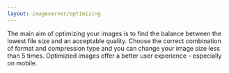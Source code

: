 ```yaml
---
layout: imageserver/optimizing
---
```

The main aim of optimizing your images is to find the balance between the lowest file size and an acceptable quality. Choose the correct combination of format and compression type and you can change your image size less than 5 times. Optimizied images offer a better user experience - especially on mobile. 
